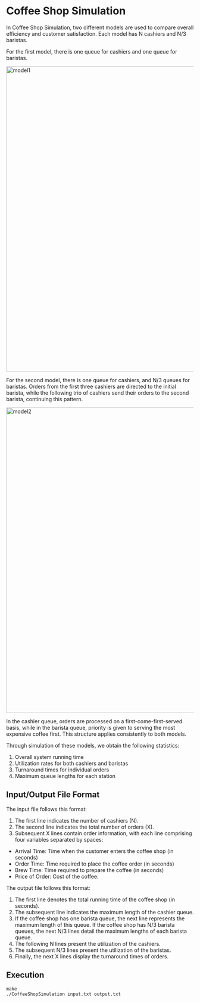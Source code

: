 # Coffee Shop Simulation

In Coffee Shop Simulation, two different models are used to compare overall efficiency and customer satisfaction. Each model has N cashiers and N/3 baristas. 

For the first model, there is one queue for cashiers and one queue for baristas. 

<img width="821" alt="model1" src="https://github.com/selinikiz/Coffee-Shop-Simulation/assets/134490814/62584328-b0c5-450d-b9f1-17b72c91ed16">

For the second model, there is one queue for cashiers, and N/3 queues for baristas. Orders from the first three cashiers are directed to the initial barista, while the following trio of cashiers send their orders to the second barista, continuing this pattern. 

<img width="821" alt="model2" src="https://github.com/selinikiz/Coffee-Shop-Simulation/assets/134490814/2168ae5a-6c6d-4406-b046-b9cc068a8dbc">


In the cashier queue, orders are processed on a first-come-first-served basis, while in the barista queue, priority is given to serving the most expensive coffee first. This structure applies consistently to both models. 

Through simulation of these models, we obtain the following statistics:

1. Overall system running time
2. Utilization rates for both cashiers and baristas
3. Turnaround times for individual orders
4. Maximum queue lengths for each station

## Input/Output File Format

The input file follows this format:

1. The first line indicates the number of cashiers (N).
2. The second line indicates the total number of orders (X).
3. Subsequent X lines contain order information, with each line comprising four variables separated by spaces:
  - Arrival Time: Time when the customer enters the coffee shop (in seconds)
  - Order Time: Time required to place the coffee order (in seconds)
  - Brew Time: Time required to prepare the coffee (in seconds)
  - Price of Order: Cost of the coffee.

The output file follows this format:

1. The first line denotes the total running time of the coffee shop (in seconds).
2. The subsequent line indicates the maximum length of the cashier queue.
3. If the coffee shop has one barista queue, the next line represents the maximum length of this queue. If the coffee shop has N/3 barista queues, the next N/3 lines detail the maximum lengths of each barista queue.
4. The following N lines present the utilization of the cashiers.
5. The subsequent N/3 lines present the utilization of the baristas.
6. Finally, the next X lines display the turnaround times of orders.

## Execution

```
make
./CoffeeShopSimulation input.txt output.txt
```





